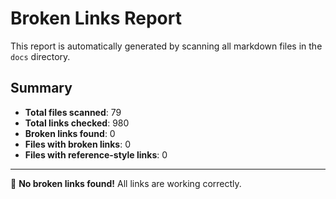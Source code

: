 # Broken Links Report

This report is automatically generated by scanning all markdown files in the `docs` directory.

## Summary

- **Total files scanned**: 79
- **Total links checked**: 980
- **Broken links found**: 0
- **Files with broken links**: 0
- **Files with reference-style links**: 0

---

🎉 **No broken links found!** All links are working correctly.
